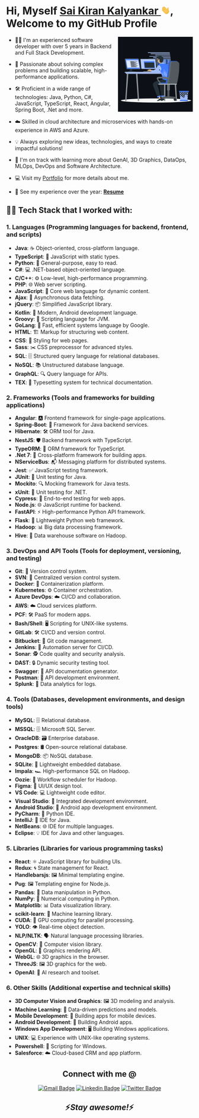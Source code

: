 # Hi, Myself <a href="https://kalyankarsai.github.io" target="_blank">Sai Kiran Kalyankar <img src="https://github.com/kalyankarsai/kalyankarsai/blob/main/Hi.gif?raw=true" width="25px"/></a>, Welcome to my GitHub Profile

<a href="https://kalyankarsai.github.io" target="_blank"><img width="40%" align="right" alt="Coding Boy" src="https://github.com/kalyankarsai/kalyankarsai/blob/main/coding.gif?raw=true" /></a>

- 👨‍💻 I'm an experienced software developer with over 5 years in Backend and Full Stack Development.

- 🚀 Passionate about solving complex problems and building scalable, high-performance applications.

- 🛠️ Proficient in a wide range of technologies: Java, Python, C#, JavaScript, TypeScript, React, Angular, Spring Boot, .Net and more.

- ☁️ Skilled in cloud architecture and microservices with hands-on experience in AWS and Azure.

- 💡 Always exploring new ideas, technologies, and ways to create impactful solutions!

- 🌱 I'm on track with learning more about GenAI, 3D Graphics, DataOps, MLOps, DevOps and Software Architecture.

- 💻 Visit my [Portfolio](https://Kalyankarsai.github.io) for more details about me.

- 💼 See my experience over the year: **[Resume](https://kalyankarsai.github.io/assets/SaiKiranKalyankar_Resume.pdf)**

## 👨‍💻 Tech Stack that I worked with:

### 1. **Languages** (Programming languages for backend, frontend, and scripts)

- **Java**: ☕ Object-oriented, cross-platform language.
- **TypeScript**: 📝 JavaScript with static types.
- **Python**: 🐍 General-purpose, easy to read.
- **C#**: 💻 .NET-based object-oriented language.
- **C/C++**: ⚙️ Low-level, high-performance programming.
- **PHP**: 🌐 Web server scripting.
- **JavaScript**: 📜 Core web language for dynamic content.
- **Ajax**: 🔄 Asynchronous data fetching.
- **jQuery**: 📦 Simplified JavaScript library.
- **Kotlin**: 📱 Modern, Android development language.
- **Groovy**: 🔗 Scripting language for JVM.
- **GoLang**: 🚀 Fast, efficient systems language by Google.
- **HTML**: 🏗️ Markup for structuring web content.
- **CSS**: 🎨 Styling for web pages.
- **Sass**: ✂️ CSS preprocessor for advanced styles.
- **SQL**: 🗄️ Structured query language for relational databases.
- **NoSQL**: 📚 Unstructured database language.
- **GraphQL**: 🔍 Query language for APIs.
- **TEX**: 📖 Typesetting system for technical documentation.

### 2. **Frameworks** (Tools and frameworks for building applications)

- **Angular**: 🅰️ Frontend framework for single-page applications.
- **Spring-Boot**: 🌱 Framework for Java backend services.
- **Hibernate**: 🛠️ ORM tool for Java.
- **NestJS**: 🛡️ Backend framework with TypeScript.
- **TypeORM**: 🔄 ORM framework for TypeScript.
- **.Net 7**: 🔧 Cross-platform framework for building apps.
- **NServiceBus**: 📬 Messaging platform for distributed systems.
- **Jest**: ✅ JavaScript testing framework.
- **JUnit**: 📐 Unit testing for Java.
- **Mockito**: 🔍 Mocking framework for Java tests.
- **xUnit**: 🧪 Unit testing for .NET.
- **Cypress**: 🧪 End-to-end testing for web apps.
- **Node.js**: 🌐 JavaScript runtime for backend.
- **FastAPI**: ⚡ High-performance Python API framework.
- **Flask**: 🧩 Lightweight Python web framework.
- **Hadoop**: 📊 Big data processing framework.
- **Hive**: 🐝 Data warehouse software on Hadoop.

### 3. **DevOps and API Tools** (Tools for deployment, versioning, and testing)

- **Git**: 🌲 Version control system.
- **SVN**: 📂 Centralized version control system.
- **Docker**: 🐳 Containerization platform.
- **Kubernetes**: ⚙️ Container orchestration.
- **Azure DevOps**: ☁️ CI/CD and collaboration.
- **AWS**: ☁️ Cloud services platform.
- **PCF**: 🛠️ PaaS for modern apps.
- **Bash/Shell**: 🖥️ Scripting for UNIX-like systems.
- **GitLab**: 🛠️ CI/CD and version control.
- **Bitbucket**: 📁 Git code management.
- **Jenkins**: 🤖 Automation server for CI/CD.
- **Sonar**: 🕵️ Code quality and security analysis.
- **DAST**: 🔒 Dynamic security testing tool.
- **Swagger**: 📜 API documentation generator.
- **Postman**: 📮 API development environment.
- **Splunk**: 🔎 Data analytics for logs.

### 4. **Tools** (Databases, development environments, and design tools)

- **MySQL**: 🗄️ Relational database.
- **MSSQL**: 🗄️ Microsoft SQL Server.
- **OracleDB**: 🗃️ Enterprise database.
- **Postgres**: 🛢️ Open-source relational database.
- **MongoDB**: 📦 NoSQL database.
- **SQLite**: 📄 Lightweight embedded database.
- **Impala**: 🏎️ High-performance SQL on Hadoop.
- **Oozie**: 🔄 Workflow scheduler for Hadoop.
- **Figma**: 🎨 UI/UX design tool.
- **VS Code**: 💻 Lightweight code editor.
- **Visual Studio**: 🏢 Integrated development environment.
- **Android Studio**: 📱 Android app development environment.
- **PyCharm**: 🐍 Python IDE.
- **IntelliJ**: 🧠 IDE for Java.
- **NetBeans**: 🌐 IDE for multiple languages.
- **Eclipse**: 💡 IDE for Java and other languages.

### 5. **Libraries** (Libraries for various programming tasks)

- **React**: ⚛️ JavaScript library for building UIs.
- **Redux**: 🌀 State management for React.
- **Handlebarsjs**: 🖼️ Minimal templating engine.
- **Pug**: 🖼️ Templating engine for Node.js.
- **Pandas**: 🐼 Data manipulation in Python.
- **NumPy**: 🔢 Numerical computing in Python.
- **Matplotlib**: 📊 Data visualization library.
- **scikit-learn**: 🧠 Machine learning library.
- **CUDA**: 🚀 GPU computing for parallel processing.
- **YOLO**: 👁️ Real-time object detection.
- **NLP/NLTK**: 🗣️ Natural language processing libraries.
- **OpenCV**: 📸 Computer vision library.
- **OpenGL**: 🎨 Graphics rendering API.
- **WebGL**: 🌐 3D graphics in the browser.
- **ThreeJS**: 🖼️ 3D graphics for the web.
- **OpenAI**: 🧠 AI research and toolset.

### 6. **Other Skills** (Additional expertise and technical skills)

- **3D Computer Vision and Graphics**: 🖼️ 3D modeling and analysis.
- **Machine Learning**: 🧠 Data-driven predictions and models.
- **Mobile Development**: 📱 Building apps for mobile devices.
- **Android Development**: 🤖 Building Android apps.
- **Windows App Development**: 🖥️ Building Windows applications.
- **UNIX**: 💻 Experience with UNIX-like operating systems.
- **Powershell**: 🔧 Scripting for Windows.
- **Salesforce**: ☁️ Cloud-based CRM and app platform.

## <h2 align='center'>Connect with me @ </h2>

<div align="center">

[![Gmail Badge](https://img.shields.io/badge/-kalyankarsaiusa@gmail.com-c14438?style=flat-square&logo=Gmail&logoColor=white&link=mailto:kalyankarsaiusa@gmail.com)](mailto:kalyankarsaiusa@gmail.com)
[![Linkedin Badge](https://img.shields.io/badge/-LinkedIn-blue?style=flat-square&logo=Linkedin&logoColor=white&link=https://www.linkedin.com/in/sai-kiran-kalyankar/)](https://www.linkedin.com/in/sai-kiran-kalyankar/)
[![Twitter Badge](https://img.shields.io/badge/-@kalyankarsai-00acee?style=flat&logo=Twitter&logoColor=white)](https://twitter.com/intent/follow?screen_name=kalyankarsai "Follow on Twitter")

</div>

<h2 align='center'>⚡️<i>Stay awesome!</i>⚡️</h2>
